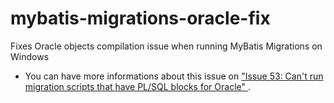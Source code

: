 mybatis-migrations-oracle-fix
=============================

Fixes Oracle objects compilation issue when running MyBatis Migrations on Windows

* You can have more informations about this issue on ["Issue 53: Can't run migration scripts that have PL/SQL blocks for Oracle" ](https://code.google.com/p/mybatis/issues/detail?id=53).
